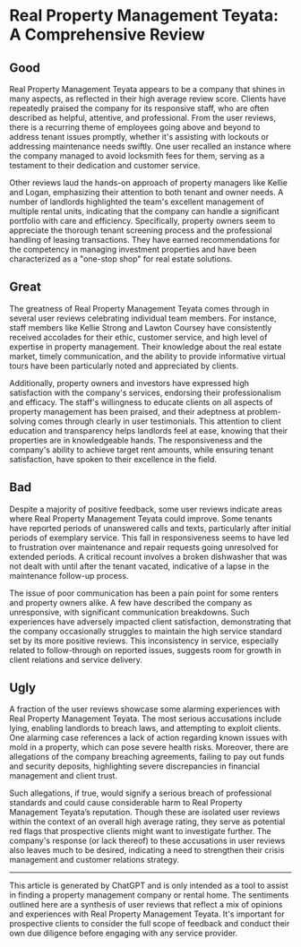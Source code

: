 # Real Property Management Teyata: A Comprehensive Review

## Good
Real Property Management Teyata appears to be a company that shines in many aspects, as reflected in their high average review score. Clients have repeatedly praised the company for its responsive staff, who are often described as helpful, attentive, and professional. From the user reviews, there is a recurring theme of employees going above and beyond to address tenant issues promptly, whether it's assisting with lockouts or addressing maintenance needs swiftly. One user recalled an instance where the company managed to avoid locksmith fees for them, serving as a testament to their dedication and customer service.

Other reviews laud the hands-on approach of property managers like Kellie and Logan, emphasizing their attention to both tenant and owner needs. A number of landlords highlighted the team's excellent management of multiple rental units, indicating that the company can handle a significant portfolio with care and efficiency. Specifically, property owners seem to appreciate the thorough tenant screening process and the professional handling of leasing transactions. They have earned recommendations for the competency in managing investment properties and have been characterized as a "one-stop shop" for real estate solutions.

## Great
The greatness of Real Property Management Teyata comes through in several user reviews celebrating individual team members. For instance, staff members like Kellie Strong and Lawton Coursey have consistently received accolades for their ethic, customer service, and high level of expertise in property management. Their knowledge about the real estate market, timely communication, and the ability to provide informative virtual tours have been particularly noted and appreciated by clients.

Additionally, property owners and investors have expressed high satisfaction with the company's services, endorsing their professionalism and efficacy. The staff's willingness to educate clients on all aspects of property management has been praised, and their adeptness at problem-solving comes through clearly in user testimonials. This attention to client education and transparency helps landlords feel at ease, knowing that their properties are in knowledgeable hands. The responsiveness and the company's ability to achieve target rent amounts, while ensuring tenant satisfaction, have spoken to their excellence in the field.

## Bad
Despite a majority of positive feedback, some user reviews indicate areas where Real Property Management Teyata could improve. Some tenants have reported periods of unanswered calls and texts, particularly after initial periods of exemplary service. This fall in responsiveness seems to have led to frustration over maintenance and repair requests going unresolved for extended periods. A critical recount involves a broken dishwasher that was not dealt with until after the tenant vacated, indicative of a lapse in the maintenance follow-up process.

The issue of poor communication has been a pain point for some renters and property owners alike. A few have described the company as unresponsive, with significant communication breakdowns. Such experiences have adversely impacted client satisfaction, demonstrating that the company occasionally struggles to maintain the high service standard set by its more positive reviews. This inconsistency in service, especially related to follow-through on reported issues, suggests room for growth in client relations and service delivery.

## Ugly
A fraction of the user reviews showcase some alarming experiences with Real Property Management Teyata. The most serious accusations include lying, enabling landlords to breach laws, and attempting to exploit clients. One alarming case references a lack of action regarding known issues with mold in a property, which can pose severe health risks. Moreover, there are allegations of the company breaching agreements, failing to pay out funds and security deposits, highlighting severe discrepancies in financial management and client trust.

Such allegations, if true, would signify a serious breach of professional standards and could cause considerable harm to Real Property Management Teyata’s reputation. Though these are isolated user reviews within the context of an overall high average rating, they serve as potential red flags that prospective clients might want to investigate further. The company's response (or lack thereof) to these accusations in user reviews also leaves much to be desired, indicating a need to strengthen their crisis management and customer relations strategy.

---

This article is generated by ChatGPT and is only intended as a tool to assist in finding a property management company or rental home. The sentiments outlined here are a synthesis of user reviews that reflect a mix of opinions and experiences with Real Property Management Teyata. It's important for prospective clients to consider the full scope of feedback and conduct their own due diligence before engaging with any service provider.